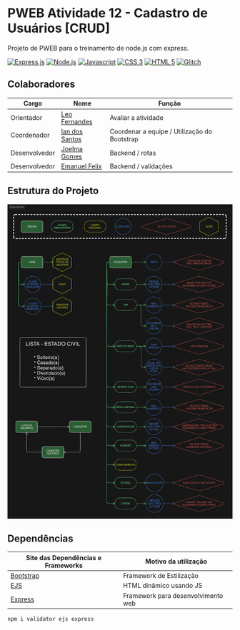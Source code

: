 # PWEB Atividade 12 - Cadastro de Usuários [CRUD]

Projeto de PWEB para o treinamento de node.js com express.

[![Express.js](https://img.shields.io/badge/Express.js-404D59?style=for-the-badge)](https://expressjs.com/pt-br/)
[![Node.js](https://img.shields.io/badge/Node.js-43853D?style=for-the-badge&logo=node.js&logoColor=white)](https://nodejs.org/en)
[![Javascript](https://img.shields.io/badge/JavaScript-323330?style=for-the-badge&logo=javascript&logoColor=F7DF1E)](https://ecma-international.org/technical-committees/tc39/)
[![CSS 3](https://img.shields.io/badge/CSS3-1572B6?style=for-the-badge&logo=css3&logoColor=white)](https://css3.com/)
[![HTML 5](https://img.shields.io/badge/HTML5-E34F26?style=for-the-badge&logo=html5&logoColor=white)](https://html5.org/)
[![Glitch](https://img.shields.io/badge/Glitch-2800ff?style=for-the-badge&logo=glitch&logoColor=white)](https://glitch.com/)

## Colaboradores

| Cargo         | Nome                                               | Função                                       |
| ------------- | -------------------------------------------------- | -------------------------------------------- |
| Orientador    | [Leo Fernandes](https://github.com/leofernandesmo) | Avaliar a atividade                          |
| Coordenador   | [Ian dos Santos](https://github.com/IanSantosOS)   | Coordenar a equipe / Utilização do Bootstrap |
| Desenvolvedor | [Joelma Gomes](https://github.com/joelmagomez)     | Backend / rotas                              |
| Desenvolvedor | [Emanuel Felix](https://github.com/lil-robot)      | Backend / validações                         |

## Estrutura do Projeto

![Imagem da Estrutura do Projeto](image.png)

## Dependências

| Site das Dependências e Frameworks      | Motivo da utilização               |
| --------------------------------------- | ---------------------------------- |
| [Bootstrap](https://getbootstrap.com/)  | Framework de Estilização           |
| [EJS](https://ejs.co/)                  | HTML dinâmico usando JS            |
| [Express](https://expressjs.com/pt-br/) | Framework para desenvolvimento web |

    npm i validator ejs express